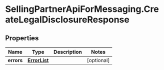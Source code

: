 # SellingPartnerApiForMessaging.CreateLegalDisclosureResponse

## Properties
Name | Type | Description | Notes
------------ | ------------- | ------------- | -------------
**errors** | [**ErrorList**](ErrorList.md) |  | [optional] 


